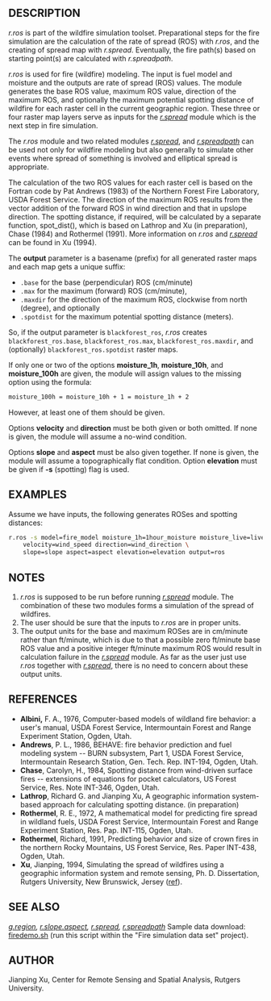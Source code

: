 ## DESCRIPTION

*r.ros* is part of the wildfire simulation toolset. Preparational steps
for the fire simulation are the calculation of the rate of spread (ROS)
with *r.ros*, and the creating of spread map with *r.spread*.
Eventually, the fire path(s) based on starting point(s) are calculated
with *r.spreadpath*.

*r.ros* is used for fire (wildfire) modeling. The input is fuel model
and moisture and the outputs are rate of spread (ROS) values. The module
generates the base ROS value, maximum ROS value, direction of the
maximum ROS, and optionally the maximum potential spotting distance of
wildfire for each raster cell in the current geographic region. These
three or four raster map layers serve as inputs for the
*[r.spread](r.spread.md)* module which is the next step in fire
simulation.

The *r.ros* module and two related modules *[r.spread](r.spread.md)*,
and *[r.spreadpath](r.spreadpath.md)* can be used not only for wildfire
modeling but also generally to simulate other events where spread of
something is involved and elliptical spread is appropriate.

The calculation of the two ROS values for each raster cell is based on
the Fortran code by Pat Andrews (1983) of the Northern Forest Fire
Laboratory, USDA Forest Service. The direction of the maximum ROS
results from the vector addition of the forward ROS in wind direction
and that in upslope direction. The spotting distance, if required, will
be calculated by a separate function, spot_dist(), which is based on
Lathrop and Xu (in preparation), Chase (1984) and Rothermel (1991). More
information on *r.ros* and *[r.spread](r.spread.md)* can be found in Xu
(1994).

The **output** parameter is a basename (prefix) for all generated raster
maps and each map gets a unique suffix:

- `.base` for the base (perpendicular) ROS (cm/minute)
- `.max` for the maximum (forward) ROS (cm/minute),
- `.maxdir` for the direction of the maximum ROS, clockwise from north
  (degree), and optionally
- `.spotdist` for the maximum potential spotting distance (meters).

So, if the output parameter is `blackforest_ros`, *r.ros* creates
`blackforest_ros.base`, `blackforest_ros.max`, `blackforest_ros.maxdir`,
and (optionally) `blackforest_ros.spotdist` raster maps.

If only one or two of the options **moisture_1h**, **moisture_10h**, and
**moisture_100h** are given, the module will assign values to the
missing option using the formula:

```sh
moisture_100h = moisture_10h + 1 = moisture_1h + 2
```

However, at least one of them should be given.

Options **velocity** and **direction** must be both given or both
omitted. If none is given, the module will assume a no-wind condition.

Options **slope** and **aspect** must be also given together. If none is
given, the module will assume a topographically flat condition. Option
**elevation** must be given if **-s** (spotting) flag is used.

## EXAMPLES

Assume we have inputs, the following generates ROSes and spotting
distances:

```sh
r.ros -s model=fire_model moisture_1h=1hour_moisture moisture_live=live_moisture \
    velocity=wind_speed direction=wind_direction \
    slope=slope aspect=aspect elevation=elevation output=ros
```

## NOTES

1. *r.ros* is supposed to be run before running
    *[r.spread](r.spread.md)* module. The combination of these two
    modules forms a simulation of the spread of wildfires.
2. The user should be sure that the inputs to *r.ros* are in proper
    units.
3. The output units for the base and maximum ROSes are in cm/minute
    rather than ft/minute, which is due to that a possible zero
    ft/minute base ROS value and a positive integer ft/minute maximum
    ROS would result in calculation failure in the
    *[r.spread](r.spread.md)* module. As far as the user just use
    *r.ros* together with *[r.spread](r.spread.md)*, there is no need to
    concern about these output units.

## REFERENCES

- **Albini,** F. A., 1976, Computer-based models of wildland fire
  behavior: a user's manual, USDA Forest Service, Intermountain Forest
  and Range Experiment Station, Ogden, Utah.
- **Andrews**, P. L., 1986, BEHAVE: fire behavior prediction and fuel
  modeling system -- BURN subsystem, Part 1, USDA Forest Service,
  Intermountain Research Station, Gen. Tech. Rep. INT-194, Ogden, Utah.
- **Chase**, Carolyn, H., 1984, Spotting distance from wind-driven
  surface fires -- extensions of equations for pocket calculators, US
  Forest Service, Res. Note INT-346, Ogden, Utah.
- **Lathrop**, Richard G. and Jianping Xu, A geographic information
  system-based approach for calculating spotting distance. (in
  preparation)
- **Rothermel**, R. E., 1972, A mathematical model for predicting fire
  spread in wildland fuels, USDA Forest Service, Intermountain Forest
  and Range Experiment Station, Res. Pap. INT-115, Ogden, Utah.
- **Rothermel**, Richard, 1991, Predicting behavior and size of crown
  fires in the northern Rocky Mountains, US Forest Service, Res. Paper
  INT-438, Ogden, Utah.
- **Xu**, Jianping, 1994, Simulating the spread of wildfires using a
  geographic information system and remote sensing, Ph. D. Dissertation,
  Rutgers University, New Brunswick, Jersey
  ([ref](https://dl.acm.org/citation.cfm?id=921466)).

## SEE ALSO

*[g.region](g.region.md), [r.slope.aspect](r.slope.aspect.md),
[r.spread](r.spread.md), [r.spreadpath](r.spreadpath.md)* Sample data
download:
[firedemo.sh](https://grass.osgeo.org/sampledata/firedemo_grass7.sh)
(run this script within the "Fire simulation data set" project).

## AUTHOR

Jianping Xu, Center for Remote Sensing and Spatial Analysis, Rutgers
University.

